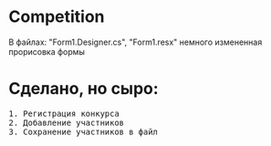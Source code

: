 # Competition

В файлах: "Form1.Designer.cs", "Form1.resx" немного измененная прорисовка формы

# Сделано, но сыро:
<pre>
1. Регистрация конкурса
2. Добавление участников
3. Сохранение участников в файл
</pre>
